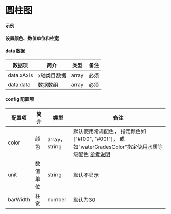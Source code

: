 # 圆柱图

#### 示例
<vuep template="#simple"></vuep>

<script v-pre type="text/x-template" id="simple">
<template>
    <p-cylinder-bar 
        :data="data" 
        style="width: 600px; height: 400px;"
    ></p-cylinder-bar>
</template>

<script>
  export default {
    data () {
      return {
        data: {
            xAxis: ['氨氮', '总磷', '总氮', '生化需氧量', '高锰酸钾指数'],
            data: [26, 22, 15, 8, 5]
        }
      }
    }
  }
</script>
</script>

#### 设置颜色、数值单位和柱宽
<vuep template="#simple_1"></vuep>

<script v-pre type="text/x-template" id="simple_1">
<template>
    <p-cylinder-bar 
        :data="data" 
        :config="{
            color: 'normalColor',
            barWidth: 60,
            unit: '%'
        }"
        style="width: 600px; height: 400px;"
    ></p-cylinder-bar>
</template>

<script>
  export default {
    data () {
      return {
        data: {
            xAxis: ['氨氮', '总磷', '总氮', '生化需氧量', '高锰酸钾指数'],
            data: [26, 22, 15, 8, 5]
        }
      }
    }
  }
</script>
</script>

#### data 数据

| 数据项 | 简介 | 类型 | 备注 |
| --- | --- | --- | --- |
| data.xAxis | x轴类目数据 | array | 必须 |
| data.data | 数据数组 | array | 必须 |

#### config 配置项

| 配置项 | 简介 | 类型 | 备注 |
| --- | --- | --- | --- |
| color | 颜色 | array，string | 默认使用常规配色， 指定颜色如["#f00", "#00f"]，  或如"waterGradesColor"指定使用水质等级配色 [参考说明](/color)|
| unit | 数值单位 | string | 默认不显示 |
| barWidth | 柱宽 | number | 默认为30 |
